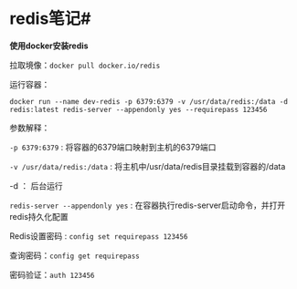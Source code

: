 # redis笔记#

**使用docker安装redis**

拉取境像：`docker pull docker.io/redis`

运行容器：

```
docker run --name dev-redis -p 6379:6379 -v /usr/data/redis:/data -d redis:latest redis-server --appendonly yes --requirepass 123456
```

参数解释：

`-p 6379:6379` : 将容器的6379端口映射到主机的6379端口

`-v /usr/data/redis:/data` : 将主机中/usr/data/redis目录挂载到容器的/data

-d ： 后台运行

`redis-server --appendonly yes` : 在容器执行redis-server启动命令，并打开redis持久化配置

Redis设置密码 : `config set requirepass 123456`

查询密码：`config get requirepass`

密码验证：`auth 123456`